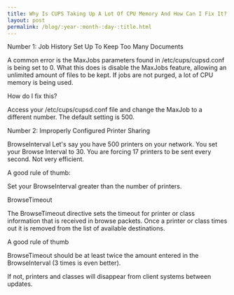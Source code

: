 ```yaml
---
title: Why Is CUPS Taking Up A Lot Of CPU Memory And How Can I Fix It?
layout: post
permalink: /blog/:year-:month-:day-:title.html
---
```


Number 1: Job History Set Up To Keep Too Many DocumentsA common error is the MaxJobs parameters found in /etc/cups/cupsd.conf is being set to 0. What this does is disable the MaxJobs feature, allowing an unlimited amount of files to be kept. If jobs are not purged, a lot of CPU memory is being used. How do I fix this?Access your /etc/cups/cupsd.conf file and change the MaxJob to a different number. The default setting is 500. Number 2: Improperly Configured Printer Sharing BrowseInterval 
Let's say you have 500 printers on your network. You set your Browse Interval to 30. You are forcing 17 printers to be sent every second. Not very efficient.   A good rule of thumb:  Set your BrowseInterval greater than the number of printers.   BrowseTimeout  The BrowseTimeout directive sets the timeout for printer or class information that is received in browse packets. Once a printer or class times out it is removed from the list of available destinations.    A good rule of thumb  BrowseTimeout should be at least twice the amount entered in the BrowseInterval (3 times is even better).  If not, printers and classes will disappear from client systems between updates.
